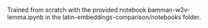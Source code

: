 Trained from scratch with the provided notebook bamman-w2v-lemma.ipynb in the latin-embeddings-comparison/notebooks folder.
